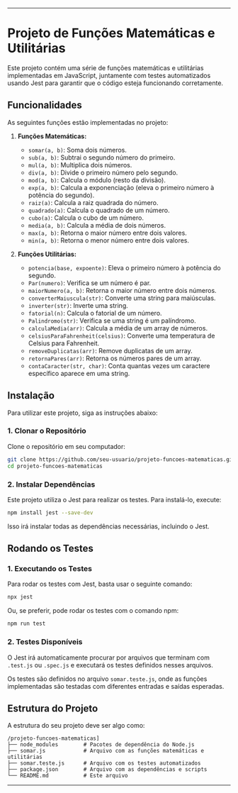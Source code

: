 
---

# Projeto de Funções Matemáticas e Utilitárias

Este projeto contém uma série de funções matemáticas e utilitárias implementadas em JavaScript, juntamente com testes automatizados usando Jest para garantir que o código esteja funcionando corretamente.

## Funcionalidades

As seguintes funções estão implementadas no projeto:

1. **Funções Matemáticas:**
   - `somar(a, b)`: Soma dois números.
   - `sub(a, b)`: Subtrai o segundo número do primeiro.
   - `mul(a, b)`: Multiplica dois números.
   - `div(a, b)`: Divide o primeiro número pelo segundo.
   - `mod(a, b)`: Calcula o módulo (resto da divisão).
   - `exp(a, b)`: Calcula a exponenciação (eleva o primeiro número à potência do segundo).
   - `raiz(a)`: Calcula a raiz quadrada do número.
   - `quadrado(a)`: Calcula o quadrado de um número.
   - `cubo(a)`: Calcula o cubo de um número.
   - `media(a, b)`: Calcula a média de dois números.
   - `max(a, b)`: Retorna o maior número entre dois valores.
   - `min(a, b)`: Retorna o menor número entre dois valores.

2. **Funções Utilitárias:**
   - `potencia(base, expoente)`: Eleva o primeiro número à potência do segundo.
   - `Par(numero)`: Verifica se um número é par.
   - `maiorNumero(a, b)`: Retorna o maior número entre dois números.
   - `converterMaiuscula(str)`: Converte uma string para maiúsculas.
   - `inverter(str)`: Inverte uma string.
   - `fatorial(n)`: Calcula o fatorial de um número.
   - `Palindromo(str)`: Verifica se uma string é um palíndromo.
   - `calculaMedia(arr)`: Calcula a média de um array de números.
   - `celsiusParaFahrenheit(celsius)`: Converte uma temperatura de Celsius para Fahrenheit.
   - `removeDuplicatas(arr)`: Remove duplicatas de um array.
   - `retornaPares(arr)`: Retorna os números pares de um array.
   - `contaCaracter(str, char)`: Conta quantas vezes um caractere específico aparece em uma string.

## Instalação

Para utilizar este projeto, siga as instruções abaixo:

### 1. Clonar o Repositório

Clone o repositório em seu computador:

```bash
git clone https://github.com/seu-usuario/projeto-funcoes-matematicas.git
cd projeto-funcoes-matematicas
```

### 2. Instalar Dependências

Este projeto utiliza o Jest para realizar os testes. Para instalá-lo, execute:

```bash
npm install jest --save-dev
```

Isso irá instalar todas as dependências necessárias, incluindo o Jest.

## Rodando os Testes

### 1. Executando os Testes

Para rodar os testes com Jest, basta usar o seguinte comando:

```bash
npx jest
```

Ou, se preferir, pode rodar os testes com o comando npm:

```bash
npm run test
```

### 2. Testes Disponíveis

O Jest irá automaticamente procurar por arquivos que terminam com `.test.js` ou `.spec.js` e executará os testes definidos nesses arquivos.

Os testes são definidos no arquivo `somar.teste.js`, onde as funções implementadas são testadas com diferentes entradas e saídas esperadas.

## Estrutura do Projeto

A estrutura do seu projeto deve ser algo como:

```
/projeto-funcoes-matematicas]
├── node_modules        # Pacotes de dependência do Node.js
├── somar.js            # Arquivo com as funções matemáticas e utilitárias
├── somar.teste.js      # Arquivo com os testes automatizados
├── package.json        # Arquivo com as dependências e scripts
└── README.md           # Este arquivo
```
---
